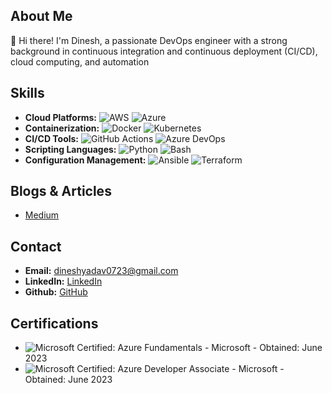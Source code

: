 ## About Me
👋 Hi there! I'm Dinesh, a passionate DevOps engineer with a strong background in continuous integration and continuous deployment (CI/CD), cloud computing, and automation

## Skills
- **Cloud Platforms:** ![AWS](https://img.shields.io/badge/AWS-232F3E?style=for-the-badge&logo=amazon-aws&logoColor=white) ![Azure](https://img.shields.io/badge/Azure-0078D7?style=for-the-badge&logo=microsoft-azure&logoColor=white)
- **Containerization:** ![Docker](https://img.shields.io/badge/Docker-2CA5E0?style=for-the-badge&logo=docker&logoColor=white) ![Kubernetes](https://img.shields.io/badge/Kubernetes-326CE5?style=for-the-badge&logo=kubernetes&logoColor=white)
- **CI/CD Tools:** ![GitHub Actions](https://img.shields.io/badge/GitHub_Actions-2088FF?style=for-the-badge&logo=github-actions&logoColor=white) ![Azure DevOps](https://img.shields.io/badge/Azure_DevOps-0078D7?style=for-the-badge&logo=azure-devops&logoColor=white)
- **Scripting Languages:** ![Python](https://img.shields.io/badge/Python-3776AB?style=for-the-badge&logo=python&logoColor=white) ![Bash](https://img.shields.io/badge/Bash-4EAA25?style=for-the-badge&logo=gnu-bash&logoColor=white) 
- **Configuration Management:** ![Ansible](https://img.shields.io/badge/Ansible-EE0000?style=for-the-badge&logo=ansible&logoColor=white) ![Terraform](https://img.shields.io/badge/Terraform-7B42BC?style=for-the-badge&logo=terraform&logoColor=white)

## Blogs & Articles
- [Medium](https://medium.com/@dineshOffl)

## Contact
- **Email:** dineshyadav0723@gmail.com
- **LinkedIn:** [LinkedIn](https://www.linkedin.com/in/dinesh09/)
- **Github:** [GitHub](https://github.com/dinesh-0723/)

## Certifications
- ![Microsoft Certified: Azure Fundamentals](https://img.shields.io/badge/Microsoft_Certified:_Azure_Fundamentals-0078D7?style=for-the-badge&logo=microsoft-azure&logoColor=white) - Microsoft - Obtained: June 2023
- ![Microsoft Certified: Azure Developer Associate](https://img.shields.io/badge/Microsoft_Certified:_Azure_Developer_Associate-0078D7?style=for-the-badge&logo=microsoft-azure&logoColor=white) - Microsoft - Obtained: June 2023
